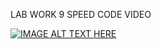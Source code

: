LAB WORK 9 SPEED CODE VIDEO

[![IMAGE ALT TEXT HERE](https://img.youtube.com/vi/xzTwlEE2KSg/0.jpg)](https://www.youtube.com/watch?v=xzTwlEE2KSg)
